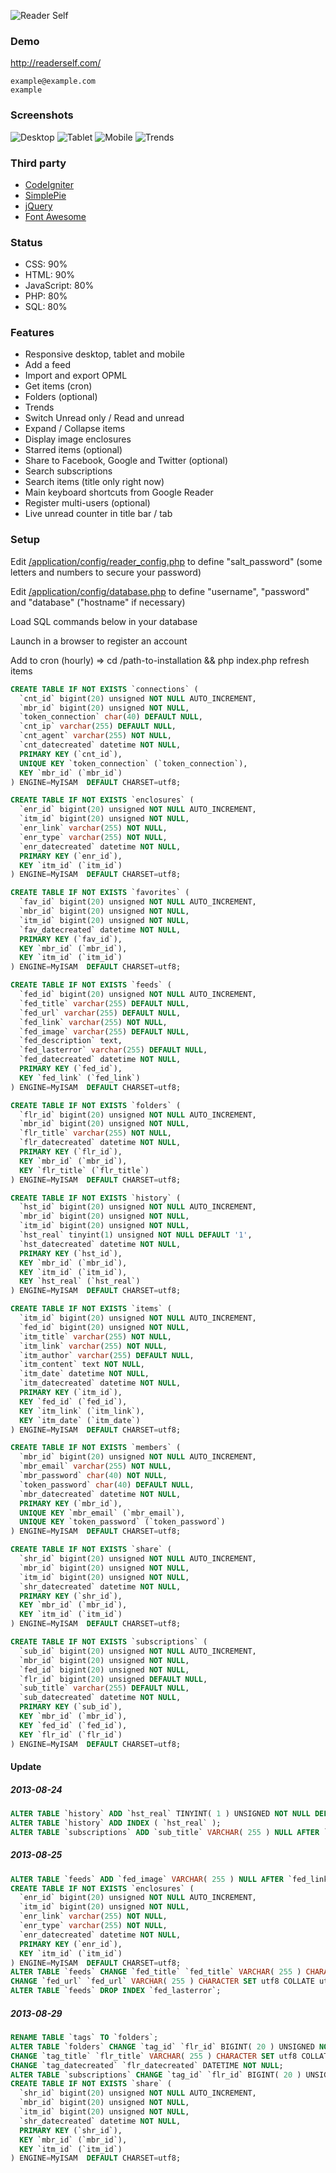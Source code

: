 ![Reader Self](medias/readerself_200x200.png)
### Demo

http://readerself.com/
```text
example@example.com
example
```

### Screenshots

![Desktop](medias/desktop.png)
![Tablet](medias/tablet.png)
![Mobile](medias/mobile.png)
![Trends](medias/trends.png)

### Third party

* [CodeIgniter](http://ellislab.com/codeigniter/)
* [SimplePie](http://simplepie.org)
* [jQuery](http://jquery.com/)
* [Font Awesome](http://fortawesome.github.io/Font-Awesome/)

### Status

* CSS: 90%
* HTML: 90%
* JavaScript: 80%
* PHP: 80%
* SQL: 80%

### Features

* Responsive desktop, tablet and mobile
* Add a feed
* Import and export OPML
* Get items (cron)
* Folders (optional)
* Trends
* Switch Unread only / Read and unread
* Expand / Collapse items
* Display image enclosures
* Starred items (optional)
* Share to Facebook, Google and Twitter (optional)
* Search subscriptions
* Search items (title only right now)
* Main keyboard shortcuts from Google Reader
* Register multi-users (optional)
* Live unread counter in title bar / tab

### Setup

Edit [/application/config/reader_config.php](/application/config/reader_config.php) to define "salt_password" (some letters and numbers to secure your password)

Edit [/application/config/database.php](/application/config/database.php) to define "username", "password" and "database" ("hostname" if necessary)

Load SQL commands below in your database

Launch in a browser to register an account

Add to cron (hourly) => cd /path-to-installation && php index.php refresh items

```sql
CREATE TABLE IF NOT EXISTS `connections` (
  `cnt_id` bigint(20) unsigned NOT NULL AUTO_INCREMENT,
  `mbr_id` bigint(20) unsigned NOT NULL,
  `token_connection` char(40) DEFAULT NULL,
  `cnt_ip` varchar(255) DEFAULT NULL,
  `cnt_agent` varchar(255) NOT NULL,
  `cnt_datecreated` datetime NOT NULL,
  PRIMARY KEY (`cnt_id`),
  UNIQUE KEY `token_connection` (`token_connection`),
  KEY `mbr_id` (`mbr_id`)
) ENGINE=MyISAM  DEFAULT CHARSET=utf8;

CREATE TABLE IF NOT EXISTS `enclosures` (
  `enr_id` bigint(20) unsigned NOT NULL AUTO_INCREMENT,
  `itm_id` bigint(20) unsigned NOT NULL,
  `enr_link` varchar(255) NOT NULL,
  `enr_type` varchar(255) NOT NULL,
  `enr_datecreated` datetime NOT NULL,
  PRIMARY KEY (`enr_id`),
  KEY `itm_id` (`itm_id`)
) ENGINE=MyISAM  DEFAULT CHARSET=utf8;

CREATE TABLE IF NOT EXISTS `favorites` (
  `fav_id` bigint(20) unsigned NOT NULL AUTO_INCREMENT,
  `mbr_id` bigint(20) unsigned NOT NULL,
  `itm_id` bigint(20) unsigned NOT NULL,
  `fav_datecreated` datetime NOT NULL,
  PRIMARY KEY (`fav_id`),
  KEY `mbr_id` (`mbr_id`),
  KEY `itm_id` (`itm_id`)
) ENGINE=MyISAM  DEFAULT CHARSET=utf8;

CREATE TABLE IF NOT EXISTS `feeds` (
  `fed_id` bigint(20) unsigned NOT NULL AUTO_INCREMENT,
  `fed_title` varchar(255) DEFAULT NULL,
  `fed_url` varchar(255) DEFAULT NULL,
  `fed_link` varchar(255) NOT NULL,
  `fed_image` varchar(255) DEFAULT NULL,
  `fed_description` text,
  `fed_lasterror` varchar(255) DEFAULT NULL,
  `fed_datecreated` datetime NOT NULL,
  PRIMARY KEY (`fed_id`),
  KEY `fed_link` (`fed_link`)
) ENGINE=MyISAM  DEFAULT CHARSET=utf8;

CREATE TABLE IF NOT EXISTS `folders` (
  `flr_id` bigint(20) unsigned NOT NULL AUTO_INCREMENT,
  `mbr_id` bigint(20) unsigned NOT NULL,
  `flr_title` varchar(255) NOT NULL,
  `flr_datecreated` datetime NOT NULL,
  PRIMARY KEY (`flr_id`),
  KEY `mbr_id` (`mbr_id`),
  KEY `flr_title` (`flr_title`)
) ENGINE=MyISAM  DEFAULT CHARSET=utf8;

CREATE TABLE IF NOT EXISTS `history` (
  `hst_id` bigint(20) unsigned NOT NULL AUTO_INCREMENT,
  `mbr_id` bigint(20) unsigned NOT NULL,
  `itm_id` bigint(20) unsigned NOT NULL,
  `hst_real` tinyint(1) unsigned NOT NULL DEFAULT '1',
  `hst_datecreated` datetime NOT NULL,
  PRIMARY KEY (`hst_id`),
  KEY `mbr_id` (`mbr_id`),
  KEY `itm_id` (`itm_id`),
  KEY `hst_real` (`hst_real`)
) ENGINE=MyISAM  DEFAULT CHARSET=utf8;

CREATE TABLE IF NOT EXISTS `items` (
  `itm_id` bigint(20) unsigned NOT NULL AUTO_INCREMENT,
  `fed_id` bigint(20) unsigned NOT NULL,
  `itm_title` varchar(255) NOT NULL,
  `itm_link` varchar(255) NOT NULL,
  `itm_author` varchar(255) DEFAULT NULL,
  `itm_content` text NOT NULL,
  `itm_date` datetime NOT NULL,
  `itm_datecreated` datetime NOT NULL,
  PRIMARY KEY (`itm_id`),
  KEY `fed_id` (`fed_id`),
  KEY `itm_link` (`itm_link`),
  KEY `itm_date` (`itm_date`)
) ENGINE=MyISAM  DEFAULT CHARSET=utf8;

CREATE TABLE IF NOT EXISTS `members` (
  `mbr_id` bigint(20) unsigned NOT NULL AUTO_INCREMENT,
  `mbr_email` varchar(255) NOT NULL,
  `mbr_password` char(40) NOT NULL,
  `token_password` char(40) DEFAULT NULL,
  `mbr_datecreated` datetime NOT NULL,
  PRIMARY KEY (`mbr_id`),
  UNIQUE KEY `mbr_email` (`mbr_email`),
  UNIQUE KEY `token_password` (`token_password`)
) ENGINE=MyISAM  DEFAULT CHARSET=utf8;

CREATE TABLE IF NOT EXISTS `share` (
  `shr_id` bigint(20) unsigned NOT NULL AUTO_INCREMENT,
  `mbr_id` bigint(20) unsigned NOT NULL,
  `itm_id` bigint(20) unsigned NOT NULL,
  `shr_datecreated` datetime NOT NULL,
  PRIMARY KEY (`shr_id`),
  KEY `mbr_id` (`mbr_id`),
  KEY `itm_id` (`itm_id`)
) ENGINE=MyISAM  DEFAULT CHARSET=utf8;

CREATE TABLE IF NOT EXISTS `subscriptions` (
  `sub_id` bigint(20) unsigned NOT NULL AUTO_INCREMENT,
  `mbr_id` bigint(20) unsigned NOT NULL,
  `fed_id` bigint(20) unsigned NOT NULL,
  `flr_id` bigint(20) unsigned DEFAULT NULL,
  `sub_title` varchar(255) DEFAULT NULL,
  `sub_datecreated` datetime NOT NULL,
  PRIMARY KEY (`sub_id`),
  KEY `mbr_id` (`mbr_id`),
  KEY `fed_id` (`fed_id`),
  KEY `flr_id` (`flr_id`)
) ENGINE=MyISAM  DEFAULT CHARSET=utf8;
```

#### Update

##### 2013-08-24

```sql
ALTER TABLE `history` ADD `hst_real` TINYINT( 1 ) UNSIGNED NOT NULL DEFAULT '1' AFTER `itm_id`;
ALTER TABLE `history` ADD INDEX ( `hst_real` );
ALTER TABLE `subscriptions` ADD `sub_title` VARCHAR( 255 ) NULL AFTER `tag_id`;
```

##### 2013-08-25

```sql
ALTER TABLE `feeds` ADD `fed_image` VARCHAR( 255 ) NULL AFTER `fed_link`;
CREATE TABLE IF NOT EXISTS `enclosures` (
  `enr_id` bigint(20) unsigned NOT NULL AUTO_INCREMENT,
  `itm_id` bigint(20) unsigned NOT NULL,
  `enr_link` varchar(255) NOT NULL,
  `enr_type` varchar(255) NOT NULL,
  `enr_datecreated` datetime NOT NULL,
  PRIMARY KEY (`enr_id`),
  KEY `itm_id` (`itm_id`)
) ENGINE=MyISAM  DEFAULT CHARSET=utf8;
ALTER TABLE `feeds` CHANGE `fed_title` `fed_title` VARCHAR( 255 ) CHARACTER SET utf8 COLLATE utf8_general_ci NULL,
CHANGE `fed_url` `fed_url` VARCHAR( 255 ) CHARACTER SET utf8 COLLATE utf8_general_ci NULL;
ALTER TABLE `feeds` DROP INDEX `fed_lasterror`;
```

##### 2013-08-29

```sql
RENAME TABLE `tags` TO `folders`;
ALTER TABLE `folders` CHANGE `tag_id` `flr_id` BIGINT( 20 ) UNSIGNED NOT NULL AUTO_INCREMENT,
CHANGE `tag_title` `flr_title` VARCHAR( 255 ) CHARACTER SET utf8 COLLATE utf8_general_ci NOT NULL,
CHANGE `tag_datecreated` `flr_datecreated` DATETIME NOT NULL;
ALTER TABLE `subscriptions` CHANGE `tag_id` `flr_id` BIGINT( 20 ) UNSIGNED NULL DEFAULT NULL;
CREATE TABLE IF NOT EXISTS `share` (
  `shr_id` bigint(20) unsigned NOT NULL AUTO_INCREMENT,
  `mbr_id` bigint(20) unsigned NOT NULL,
  `itm_id` bigint(20) unsigned NOT NULL,
  `shr_datecreated` datetime NOT NULL,
  PRIMARY KEY (`shr_id`),
  KEY `mbr_id` (`mbr_id`),
  KEY `itm_id` (`itm_id`)
) ENGINE=MyISAM  DEFAULT CHARSET=utf8;
 ```
